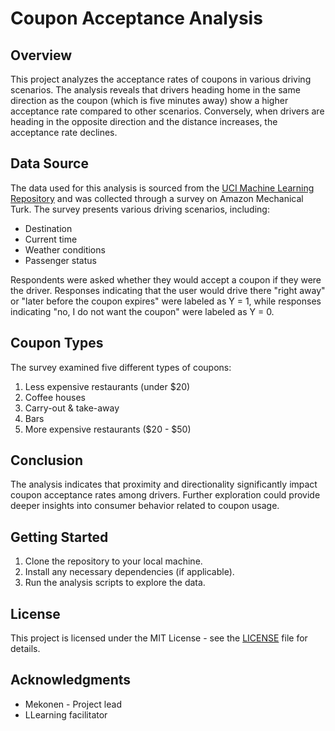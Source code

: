 # Coupon Acceptance Analysis

## Overview

This project analyzes the acceptance rates of coupons in various driving scenarios. The analysis reveals that drivers heading home in the same direction as the coupon (which is five minutes away) show a higher acceptance rate compared to other scenarios. Conversely, when drivers are heading in the opposite direction and the distance increases, the acceptance rate declines.

## Data Source

The data used for this analysis is sourced from the [UCI Machine Learning Repository](https://archive.ics.uci.edu/ml/index.php) and was collected through a survey on Amazon Mechanical Turk. The survey presents various driving scenarios, including:

- Destination
- Current time
- Weather conditions
- Passenger status

Respondents were asked whether they would accept a coupon if they were the driver. Responses indicating that the user would drive there "right away" or "later before the coupon expires" were labeled as Y = 1, while responses indicating "no, I do not want the coupon" were labeled as Y = 0.

## Coupon Types

The survey examined five different types of coupons:

1. Less expensive restaurants (under $20)
2. Coffee houses
3. Carry-out & take-away
4. Bars
5. More expensive restaurants ($20 - $50)

## Conclusion

The analysis indicates that proximity and directionality significantly impact coupon acceptance rates among drivers. Further exploration could provide deeper insights into consumer behavior related to coupon usage.

## Getting Started

1. Clone the repository to your local machine.
2. Install any necessary dependencies (if applicable).
3. Run the analysis scripts to explore the data.

## License

This project is licensed under the MIT License - see the [LICENSE](LICENSE) file for details.

## Acknowledgments

- Mekonen - Project lead
- LLearning facilitator
